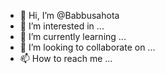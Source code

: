 - 👋 Hi, I’m @Babbusahota
- 👀 I’m interested in ...
- 🌱 I’m currently learning ...
- 💞️ I’m looking to collaborate on ...
- 📫 How to reach me ...

<!---
Babbusahota/Babbusahota is a ✨ special ✨ repository because its `README.md` (this file) appears on your GitHub profile.
You can click the Preview link to take a look at your changes.
--->

